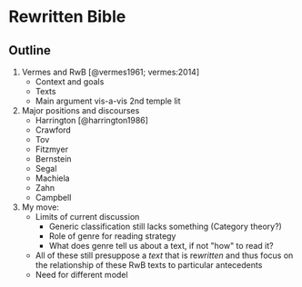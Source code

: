 
# Rewritten Bible

## Outline

1. Vermes and RwB [@vermes1961; vermes:2014]
    * Context and goals
    * Texts
    * Main argument vis-a-vis 2nd temple lit
2. Major positions and discourses
    * Harrington [@harrington1986]
    * Crawford 
    * Tov
    * Fitzmyer
    * Bernstein
    * Segal
    * Machiela
    * Zahn
    * Campbell
3. My move:
    * Limits of current discussion
        - Generic classification still lacks something (Category theory?)
        - Role of genre for reading strategy
        - What does genre tell us about a text, if not "how" to read it?
    * All of these still presuppose a *text* that is re*written* and thus focus on the relationship of these RwB texts to particular antecedents
    * Need for different model